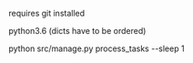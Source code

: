 requires git installed

python3.6 (dicts have to be ordered)

python src/manage.py process_tasks --sleep 1